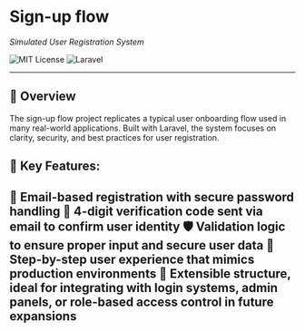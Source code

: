 # Sign-up flow 

_Simulated User Registration System_

![MIT License](https://img.shields.io/badge/license-MIT-green)
![Laravel](https://img.shields.io/badge/backend-Laravel-red)

--- 

## 🧭 Overview

The sign-up flow project replicates a typical user onboarding flow used in many real-world applications. 
Built with Laravel, the system focuses on clarity, security, and best practices for user registration.

## 🧩 Key Features:
**📧 Email-based registration with secure password handling**
**🔐 4-digit verification code sent via email to confirm user identity**
🛡️ Validation logic to ensure proper input and secure user data
🚦 Step-by-step user experience that mimics production environments
🧰 Extensible structure, ideal for integrating with login systems, admin panels, or role-based access control in future expansions
---
